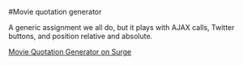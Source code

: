 #Movie quotation generator

A generic assignment we all do, but it plays with AJAX calls, Twitter buttons, and position relative and absolute.

[Movie Quotation Generator on Surge](http://movie-quotations-ihatetoast.surge.sh)
